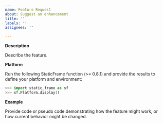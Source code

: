 ```yaml
---
name: Feature Request
about: Suggest an enhancement
title: ''
labels: ''
assignees: ''

---
```


**Description**

Describe the feature.


**Platform**

Run the following StaticFrame function (>= 0.8.1) and provide the results to define your platform and environment:

```python
>>> import static_frame as sf
>>> sf.Platform.display()
```

**Example**

Provide code or pseudo code demonstrating how the feature might work, or how current behavior might be changed.

```python

```

